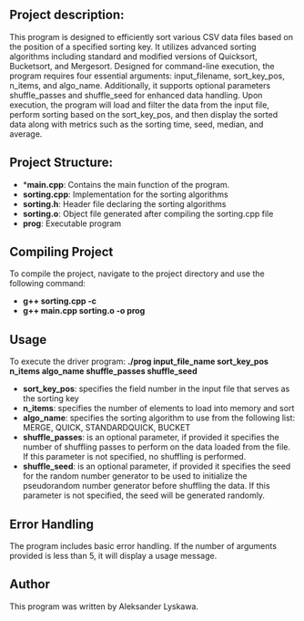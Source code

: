 
## Project description:

This program is designed to efficiently sort various  CSV data files based on the position of a specified sorting key. It utilizes advanced sorting algorithms including standard and modified versions of Quicksort, Bucketsort, and Mergesort. Designed for command-line execution, the program requires four essential arguments: input_filename, sort_key_pos, n_items, and algo_name. Additionally, it supports optional parameters shuffle_passes and shuffle_seed for enhanced data handling. Upon execution, the program will load and filter the data from the input file, perform sorting based on the sort_key_pos, and then display the sorted data along with metrics such as the sorting time, seed, median, and average.

## Project Structure:

* ***main.cpp**: Contains the main function of the program. 
* **sorting.cpp**: Implementation  for the sorting algorithms
* **sorting.h**: Header file declaring the sorting algorithms
* **sorting.o**: Object file generated after compiling the sorting.cpp file
* **prog**: Executable program 

## Compiling Project

To compile the project, navigate to the project directory and use the following command:
* **g++ sorting.cpp -c**
* **g++ main.cpp sorting.o -o prog**

## Usage

To execute the driver program:
**./prog input_file_name sort_key_pos n_items algo_name shuffle_passes shuffle_seed**
- **sort_key_pos**: specifies the field number in the input file that serves as the sorting key
- **n_items**: specifies the number of elements to load into memory and sort
- **algo_name**: specifies the sorting algorithm to use from the following list: MERGE, QUICK, STANDARDQUICK, BUCKET
- **shuffle_passes**:  is an optional parameter, if provided it specifies the number of shuffling passes to perform on the data loaded from the file. If this parameter is not specified, no shuffling is performed.
- **shuffle_seed**: is an optional parameter, if provided it specifies the seed for the random number generator to be used to initialize the pseudorandom number generator before shuffling the data. If this parameter is not specified, the seed will be generated randomly.
## Error Handling

The program includes basic error handling. If the number of arguments provided is less than 5, it will display a usage message. 

## Author 
This program was written by Aleksander Lyskawa.

